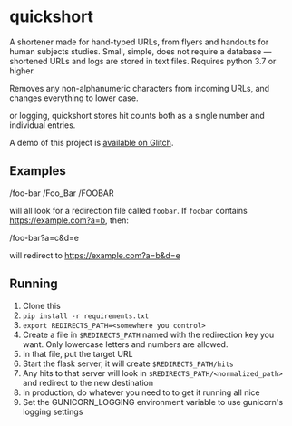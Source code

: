 # quickshort
A shortener made for hand-typed URLs, from flyers and handouts for human subjects studies. Small, simple, does not require a database — shortened URLs and logs are stored in text files. Requires python 3.7 or higher.

Removes any non-alphanumeric characters from incoming URLs, and changes everything to lower case.

or logging, quickshort stores hit counts both as a single number and individual entries.

A demo of this project is [available on Glitch](https://glitch.com/~quickshort-demo).

## Examples

/foo-bar
/Foo_Bar
/FOOBAR

will all look for a redirection file called `foobar`. If `foobar` contains https://example.com?a=b, then:

/foo-bar?a=c&d=e

will redirect to
https://example.com?a=b&d=e

## Running

1. Clone this
1. `pip install -r requirements.txt`
1. `export REDIRECTS_PATH=<somewhere you control>`
1. Create a file in `$REDIRECTS_PATH` named with the redirection key you want. Only lowercase letters and numbers are allowed.
1. In that file, put the target URL
1. Start the flask server, it will create `$REDIRECTS_PATH/hits`
1. Any hits to that server will look in `$REDIRECTS_PATH/<normalized_path>` and redirect to the new destination
1. In production, do whatever you need to to get it running all nice
1. Set the GUNICORN_LOGGING environment variable to use gunicorn's logging settings
